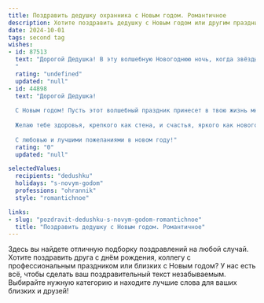 ```yaml
---
title: Поздравить дедушку охранника с Новым годом. Романтичное
description: Хотите поздравить дедушку с Новым годом или другим праздником? Наш ИИ создаст незабываемое поздравление, а вы обязательно выделитесь среди других.  
date: 2024-10-01
tags: second tag
wishes:
- id: 87513
  text: "Дорогой Дедушка! В эту волшебную Новогоднюю ночь, когда звёзды светят особенно ярко,  я хочу пожелать тебе самого тёплого и светлого счастья. Твоя верность и надёжность, как неприступная крепость, оберегают нас всех, и  это бесценно. Пусть Новый год принесёт тебе мир, спокойствие и  нежность,  а сердце согреет любовь. Спасибо тебе за твою службу, за твою заботу и за то, что ты есть! С Новым годом!
  "
  rating: "undefined"
  updated: "null"
- id: 44898
  text: "Дорогой Дедушка!
  
  С Новым годом! Пусть этот волшебный праздник принесет в твою жизнь много радости и счастья. Как охранник, ты всегда оберегаешь нас, но сегодня позволь себе отдохнуть и насладиться атмосферой теплоты и уюта.
  
  Желаю тебе здоровья, крепкого как стена, и счастья, яркого как новогодние огни! Пусть каждый день приносит новые впечатления, а любовью и заботой будет окружен каждый миг. Ты — наша надежда и опора, и я горжусь тем, что у меня есть такой замечательный Дедушка.
  
  С любовью и лучшими пожеланиями в новом году!"
  rating: "0"
  updated: "null"

selectedValues:
  recipients: "dedushku"
  holidays: "s-novym-godom"
  professions: "ohrannik"
  style: "romantichnoe"

links:
- slug: "pozdravit-dedushku-s-novym-godom-romantichnoe"
  title: "Поздравить дедушку с Новым годом. Романтичное"
---
```


Здесь вы найдете отличную подборку поздравлений на любой случай. 
Хотите поздравить друга с днём рождения, коллегу с профессиональным праздником или близких с Новым годом? У нас есть всё, чтобы сделать ваш поздравительный текст незабываемым. Выбирайте нужную категорию и находите лучшие слова для ваших близких и друзей!

